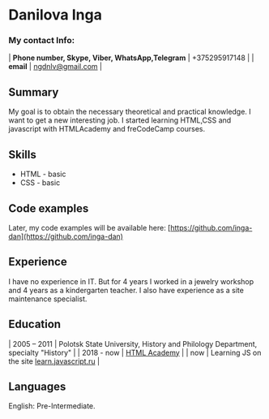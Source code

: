 # Danilova Inga


### My contact Info:

| **Phone number, Skype, Viber, WhatsApp,Telegram** | +375295917148 |
| **email** | ngdnlv@gmail.com |

## Summary

My goal is to obtain the necessary theoretical and practical knowledge. 
I want to get a new interesting job. I started learning HTML,CSS and javascript with HTMLAcademy and freCodeCamp courses. 

## Skills

* HTML - basic
* СSS - basic


## Code examples

Later, my code examples will be available here: [https://github.com/inga-dan](https://github.com/inga-dan)

## Experience 

I have no experience in IT. But for 4 years I worked in a jewelry workshop and 4 years as a kindergarten teacher. I also have experience as a site maintenance specialist.

## Education

| 2005 – 2011 | Polotsk State University, History and Philology Department, specialty "History" |
| 2018 - now  | [HTML Academy](https://htmlacademy.ru) |
| now         | Learning JS on the site [learn.javascript.ru](https://learn.javascript.ru/) |

## Languages

English: Pre-Intermediate. 
